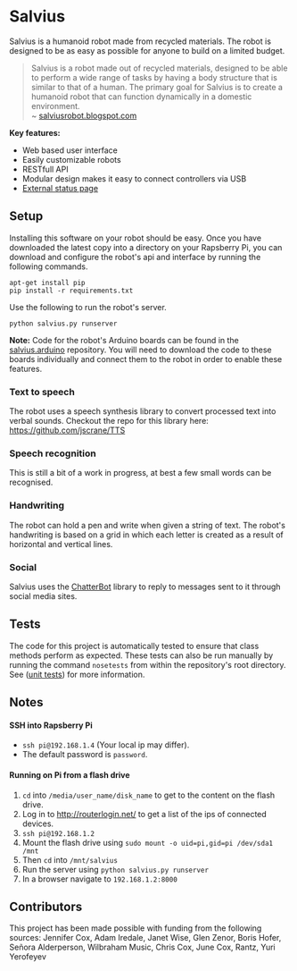 # Salvius

Salvius is a humanoid robot made from recycled materials. The robot is designed
to be as easy as possible for anyone to build on a limited budget.

> Salvius is a robot made out of recycled materials, designed to be able to
> perform a wide range of tasks by having a body structure that is similar
> to that of a human. The primary goal for Salvius is to create a humanoid
> robot that can function dynamically in a domestic environment.  
> ~ [salviusrobot.blogspot.com](http://salviusrobot.blogspot.com)

**Key features:**
  - Web based user interface
  - Easily customizable robots
  - RESTfull API
  - Modular design makes it easy to connect controllers via USB
  - [External status page](http://gunthercox.github.io/salvius.status/)

## Setup

Installing this software on your robot should be easy. Once you have downloaded 
the latest copy into a directory on your Rapsberry Pi, you can download and 
configure the robot's api and interface by running the following commands.

```
apt-get install pip
pip install -r requirements.txt
```

Use the following to run the robot's server.
```
python salvius.py runserver
```

**Note:** Code for the robot's Arduino boards can be found in the
[salvius.arduino](https://github.com/gunthercox/salvius.arduino) repository.
You will need to download the code to these boards individually and connect them
to the robot in order to enable these features.

### Text to speech

The robot uses a speech synthesis library to convert processed text into verbal sounds.
Checkout the repo for this library here: https://github.com/jscrane/TTS

### Speech recognition

This is still a bit of a work in progress, at best a few small words can be recognised.

### Handwriting

The robot can hold a pen and write when given a string of text.
The robot's handwriting is based on a grid in which each letter is created as a
result of horizontal and vertical lines.

### Social

Salvius uses the [ChatterBot](https://github.com/gunthercox/ChatterBot) library
to reply to messages sent to it through social media sites.

## Tests

The code for this project is automatically tested to ensure that class methods
perform as expected. These tests can also be run manually by running the command
```nosetests``` from within the repository's root directory. See 
([unit tests](http://en.wikipedia.org/wiki/Unit_testing)) for more information.

## Notes

#### SSH into Rapsberry Pi
- ```ssh pi@192.168.1.4``` (Your local ip may differ).
- The default password is ```password```.

#### Running on Pi from a flash drive
1. `cd` into `/media/user_name/disk_name` to get to the content on the flash drive.
2. Log in to http://routerlogin.net/ to get a list of the ips of connected devices.
3. `ssh pi@192.168.1.2`
4. Mount the flash drive using `sudo mount -o uid=pi,gid=pi /dev/sda1 /mnt`
5. Then `cd` into `/mnt/salvius`
6. Run the server using `python salvius.py runserver`
7. In a browser navigate to `192.168.1.2:8000`

## Contributors
This project has been made possible with funding from the following sources:
Jennifer Cox, Adam Iredale, Janet Wise, Glen Zenor, Boris Hofer, 
Señora Alderperson, Wilbraham Music, Chris Cox, June Cox, Rantz, Yuri Yerofeyev

